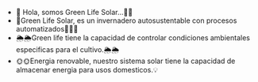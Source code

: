 - 👋 Hola, somos Green Life Solar...🌱🌞
- 🌱Green Life Solar, es un invernadero autosustentable con procesos automatizados👨‍💻🌻
- 🌦️🌦️Green life tiene la capacidad de controlar condiciones ambientales especificas para el cultivo.🌦️🌦️
- 🌞🌞Energia renovable, nuestro sistema solar tiene la capacidad de almacenar energia para usos domesticos.💡
<!---
Greenlifesolar/Greenlifesolar is a ✨ special ✨ repository because its `README.md` (this file) appears on your GitHub profile.
You can click the Preview link to take a look at your changes.
--->
